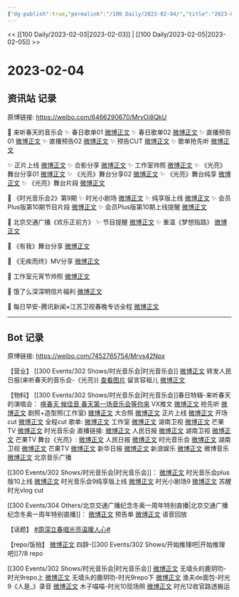 ```yaml
---
{"dg-publish":true,"permalink":"/100 Daily/2023-02-04/","title":"2023-02-04","created":"2023-02-05T17:40:18.000+08:00","updated":"2023-04-11T14:46:32.000+08:00"}
---
```



<< [[100 Daily/2023-02-03\|2023-02-03]] | [[100 Daily/2023-02-05\|2023-02-05]] >>

# 2023-02-04

## 资讯站 记录

原博链接: https://weibo.com/6466290670/MrvOi8QkU

💫 来听春天的音乐会
✨ 春日歌单01 [微博正文](https://m.weibo.cn/6466290670/4865485949113698)
✨ 春日歌单02 [微博正文](https://m.weibo.cn/6466290670/4865448330136348)
✨ 直播预告01 [微博正文](https://m.weibo.cn/6466290670/4865532152781097)
✨ 直播预告02 [微博正文](https://m.weibo.cn/6466290670/4865442227424860)
✨ 预告CUT [微博正文](https://m.weibo.cn/6466290670/4865489332864195)
✨ 歌单抢先听 [微博正文](https://m.weibo.cn/6466290670/4865480206320435)

✨ 正片上线 [微博正文](https://m.weibo.cn/6466290670/4865554060155311)
✨ 合影分享 [微博正文](https://m.weibo.cn/6466290670/4865566617640110)
✨ 工作室帅照 [微博正文](https://m.weibo.cn/6466290670/4865543889229421)
✨ 《光亮》舞台分享01 [微博正文](https://m.weibo.cn/6466290670/4865546799025438)
✨ 《光亮》舞台分享02 [微博正文](https://m.weibo.cn/6466290670/4865532332871858)
✨ 《光亮》舞台纯享 [微博正文](https://m.weibo.cn/6466290670/4865553322218601)
✨ 《光亮》舞台片段 [微博正文](https://m.weibo.cn/6466290670/4865534666215280)

💫 《时光音乐会2》第9期
✨ 时光小剧场 [微博正文](https://m.weibo.cn/6466290670/4865527342439130)
✨ 纯享版上线 [微博正文](https://m.weibo.cn/6466290670/4865439715303482)
✨ 会员Plus版第10期节目片段 [微博正文](https://m.weibo.cn/6466290670/4865439324967962)
✨ 会员Plus版第10期上线提醒 [微博正文](https://m.weibo.cn/6466290670/4865397846708996)

💫 北京交通广播《欢乐正前方》
✨ 节目提醒 [微博正文](https://m.weibo.cn/6466290670/4865406491429573)
✨ 重温《梦想指路》 [微博正文](https://m.weibo.cn/6466290670/4865406097166890)

💫 《有我》舞台分享 [微博正文](https://m.weibo.cn/6466290670/4865356268573553)

💫 《无疾而终》MV分享 [微博正文](https://m.weibo.cn/6466290670/4865482174500975)

💫 工作室元宵节帅照 [微博正文](https://m.weibo.cn/6466290670/4865573798021171)

💫 饿了么深深明信片福利 [微博正文](https://m.weibo.cn/6466290670/4865440406832525)

💫 每日早安-腾讯新闻×江苏卫视春晚专访全程 [微博正文](https://m.weibo.cn/6466290670/4865336282973154)

---
## Bot 记录

原博链接: https://weibo.com/7452765754/Mrvs42Npx

【营业】
[[300 Events/302 Shows/时光音乐会\|时光音乐会]]
[微博正文](https://m.weibo.cn/1736988591/4865545242938744) 转发人民日报(来听春天的音乐会-《光亮》)
[查看图片](https://wx2.sinaimg.cn/large/0088n2Pggy1haruosfidzj30u016ualh.jpg) 留言容祖儿 [微博正文](https://m.weibo.cn/1303977362/4865176979119641)

【物料】
[[300 Events/302 Shows/时光音乐会\|时光音乐会]]春日特辑-来听春天的演唱会：
[唤春天 候佳音 春天第一场音乐会等你来](https://weibo.cn/sinaurl?u=https%3A%2F%2Fmp.weixin.qq.com%2Fs%2FH0fK2G2k4jDvEgn-Q2lgNA) VX推文
[微博正文](https://m.weibo.cn/7703778879/4865473861386266) 抢先听
[微博正文](https://m.weibo.cn/7478855230/4865542551247658) 剧照+造型照(工作室)
[微博正文](https://m.weibo.cn/7703778879/4865559747625566) 大合照
[微博正文](https://m.weibo.cn/7703778879/4865552830962256) 正片上线
[微博正文](https://m.weibo.cn/1371117067/4865528219043540) 开场cut
[微博正文](https://m.weibo.cn/1371117067/4865546006824540) 全程cut
歌单:
[微博正文](https://m.weibo.cn/7478855230/4865484686890135) 工作室
[微博正文](https://m.weibo.cn/1638629382/4865447344211238) 湖南卫视
[微博正文](https://m.weibo.cn/1663088660/4865452650271610) 芒果TV
[微博正文](https://m.weibo.cn/7703778879/4865444786472660) 时光音乐会
直播链接:
[微博正文](https://m.weibo.cn/2803301701/4865527929374630) 人民日报
[微博正文](https://m.weibo.cn/1638629382/4865514948264050) 湖南卫视
[微博正文](https://m.weibo.cn/1663088660/4865527850209379) 芒果TV
舞台《光亮》:
[微博正文](https://m.weibo.cn/2803301701/4865531394398704) 人民日报
[微博正文](https://m.weibo.cn/7703778879/4865533927493701) 时光音乐会
[微博正文](https://m.weibo.cn/1638629382/4865535890430950) 湖南卫视
[微博正文](https://m.weibo.cn/1663088660/4865534636065853) 芒果TV
[微博正文](https://m.weibo.cn/3881380517/4865534581017840) 新华日报
[微博正文](https://m.weibo.cn/1642591402/4865542974608044) 新浪娱乐
[微博正文](https://m.weibo.cn/3252743925/4865534418751719) 微博音乐
[微博正文](https://m.weibo.cn/1910355794/4865532698827112) 北京音乐广播

[[300 Events/302 Shows/时光音乐会\|时光音乐会]]：
[微博正文](https://m.weibo.cn/1663088660/4865420500927667) 时光音乐会plus版10上线
[微博正文](https://m.weibo.cn/1663088660/4865418801974992) 时光音乐会9纯享版上线
[微博正文](https://m.weibo.cn/7478855230/4865524388857204) 时光小剧场9
[微博正文](https://m.weibo.cn/1770151083/4865534589409903) 苏醒时光vlog cut

[[300 Events/304 Others/北京交通广播纪念冬奥一周年特别直播\|北京交通广播纪念冬奥一周年特别直播]]：
[微博正文](https://m.weibo.cn/1750344480/4865395800412177) 预告单
[微博正文](https://m.weibo.cn/1750344480/4865400384787288) 语音回放

【话题】
[#周深立春唱光亮温暖人心#](https://s.weibo.com/weibo?q=%23%E5%91%A8%E6%B7%B1%E7%AB%8B%E6%98%A5%E5%94%B1%E5%85%89%E4%BA%AE%E6%B8%A9%E6%9A%96%E4%BA%BA%E5%BF%83%23)

【repo/饭拍】
[微博正文](https://m.weibo.cn/3835669567/4865521768467496) 四辞-[[300 Events/302 Shows/开始推理吧\|开始推理吧]]7/8 repo

[[300 Events/302 Shows/时光音乐会\|时光音乐会]]
[微博正文](https://m.weibo.cn/7274442876/4865415337220172) 无墙头的鹿玥叻-时光9repo上
[微博正文](https://m.weibo.cn/7274442876/4865419414078516) 无墙头的鹿玥叻-时光9repo下
[微博正文](https://m.weibo.cn/1291340441/4865193153400614) 渔夫de面包-时光9《人是_》录音
[微博正文](https://m.weibo.cn/7545334020/4865367560950526) 木子喵喵-时光10现场照
[微博正文](https://m.weibo.cn/5125072259/4865358168854598) 时光12收官路透搬运
